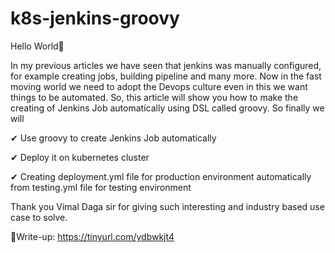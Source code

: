 # k8s-jenkins-groovy
Hello World🤩

In my previous articles we have seen that jenkins was manually configured, for example creating jobs, building pipeline and many more. Now in the fast moving world we need to adopt the Devops culture even in this we want things to be automated. So, this article will show you how to make the creating of Jenkins Job automatically using DSL called groovy. So finally we will

✔ Use groovy to create Jenkins Job automatically

✔ Deploy it on kubernetes cluster

✔ Creating deployment.yml file for production environment automatically from testing.yml file for testing environment

Thank you Vimal Daga sir for giving such interesting and industry based use case to solve.

🎫Write-up: https://tinyurl.com/ydbwkjt4
